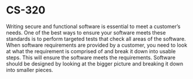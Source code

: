 # CS-320
Writing secure and functional software is essential to meet a customer’s needs. One of the best ways to ensure your software meets these standards is to perform targeted tests that check all areas of the software. When software requirements are provided by a customer, you need to look at what the requirement is comprised of and break it down into usable steps. This will ensure the software meets the requirements. Software should be designed by looking at the bigger picture and breaking it down into smaller pieces.
